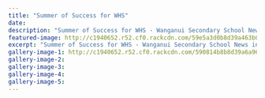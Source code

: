 ```yaml
---
title: "Summer of Success for WHS"
date: 
description: "Summer of Success for WHS - Wanganui Secondary School News in the River City Press 20/4/17..."
featured-image: http://c1940652.r52.cf0.rackcdn.com/59e5a3d0b8d39a463b0003de/photo-for-RCP-20-April-2017.jpg
excerpt: "Summer of Success for WHS - Wanganui Secondary School News in the River City Press 20/4/17."
gallery-image-1: http://c1940652.r52.cf0.rackcdn.com/590814b8b8d39a6a96000497/photo-for-RCP-20-April-2017.jpg
gallery-image-2: 
gallery-image-3: 
gallery-image-4: 
gallery-image-5: 
---
```

